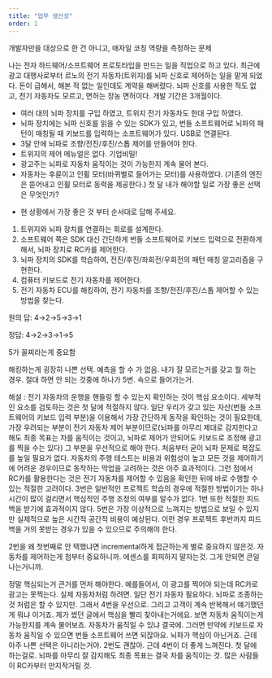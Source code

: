 ```yaml
---
title: "업무 생산성"
order: 1
---
```


개발자만을 대상으로 한 건 아니고, 애자일 코칭 역량을 측정하는 문제

나는 전자 하드웨어/소프트웨어 프로토타입을 만드는 일을 직업으로 하고 있다. 최근에 광고 대행사로부터 르노의 전기 자동차(트위지)를 뇌파 신호로 제어하는 일을 맡게 되었다. 돈이 급해서, 해본 적 없는 일인데도 계약을 해버렸다. 뇌파 신호를 사용한 적도 없고, 전기 자동차도 모르고, 면허는 장농 면허이다. 개발 기간은 3개월이다.
- 여러 대의 뇌파 장치를 구입 하였고, 트위지 전기 자동차도 한대 구입 하였다.
- 뇌파 장치에는 뇌파 신호를 읽을 수 있는 SDK가 있고, 번들 소프트웨어로 뇌파의 패턴이 매칭될 때 키보드를 입력하는 소프트웨어가 있다. USB로 연결된다.
- 3달 안에 뇌파로 조향/전진/후진/스톱 제어를 만들어야 한다.
- 트위지의 제어 메뉴얼은 없다. 기업비밀!
- 광고주는 뇌파로 자동차 움직이는 것이 가능한지 계속 물어 본다.
- 자동차는 후륜이고 인휠 모터(바퀴별로 들어가는 모터)를 사용하였다. (기존의 엔진은 뜯어내고 인휠 모터로 동력을 제공한다.)
첫 달 내가 해야할 일로 가장 좋은 선택은 무엇인가?
* 현 상황에서 가장 좋은 것 부터 순서대로 답해 주세요.
1. 트위지와 뇌파 장치를 연결하는 회로를 설계한다.
2. 소프트웨어 쪽은 SDK 대신 간단하게 번들 소프트웨어로 키보드 입력으로 전환하게 해서, 뇌파 장치로 RC카를 제어한다.
3. 뇌파 장치의 SDK를 학습하여, 전진/후진/좌회전/우회전의 패턴 매칭 알고리즘을 구현한다.
4. 컴퓨터 키보드로 전기 자동차를 제어한다.
5. 전기 자동차 ECU를 해킹하여, 전기 자동차를 조향/전진/후진/스톱 제어할 수 있는 방법을 찾는다.

원의 답:  4→2→5→3→1

정답: 4→2→3→1→5

5가 꼴찌라는게 중요함

해킹하는게 굉장히 나쁜 선택. 예측을 할 수 가 없음. 내가 잘 모르는거를 갖고 뭘 하는 경우. 절대 하면 안 되는 것중에 하나가 5번. 속으로 들어가는거.

해설 : 전기 자동차의 운행을 핸들링 할 수 있는지 확인하는 것이 핵심 요소이다. 세부적인 요소를 검토하는 것은 첫 달에 적절하지 않다. 일단 우리가 갖고 있는 자산(번들 소프트웨어의 키보드 입력 부분)을 이용해서 가장 간단하게 동작을 확인하는 것이 필요한데, 가장 우려되는 부분이 전기 자동차 제어 부분이므로(뇌파를 아무리 제대로 감지한다고 해도 최종 목표는 차를 움직이는 것이고, 뇌파로 제어가 안되어도 키보드로 조정해 광고를 찍을 수는 있다) 그 부분을 우선적으로 해야 한다. 처음부터 굳이 뇌파 문제로 복잡도를 높일 필요가 없다.
자동차의 주행 테스트는 비용과 위험성이 높고 모든 것을 제어하기에 어려운 경우이므로 동작하는 막업을 고려하는 것은 아주 효과적이다. 그런 점에서 RC카를 활용한다는 것은 전기 자동차를 제어할 수 있음을 확인한 뒤에 바로 수행할 수 있는 적절한 고려이다.
3번은 일반적인 프로젝트 학습의 경우에 적절한 방법이기는 하나 시간이 많이 걸리면서 핵심적인 주행 조정의 여부를 알수가 없다. 1번 또한 적절한 피드백을 받기에 효과적이지 않다. 5번은 가장 이상적으로 느껴지는 방법으로 보일 수 있지만 실제적으로 높은 시간적 공간적 비용이 예상된다. 이런 경우 프로젝트 후반까지 피드백을 거의 못받는 경우가 있을 수 있으므로 주의해야 한다.

2번을 왜 첫번째로 안 택했냐면 incremental하게 접근하는게 별로 중요하지 않은것. 자동차를 제어하는게 첨부터 중요하니까. 에센스를 회피하지 말자는것. 그게 안되면 큰일나는거니까.

정말 핵심되는거 큰거를 먼저 해야한다. 예를들어서, 이 광고를 찍어야 되는데 RC카로 광고는 못찍는다. 실제 자동차처럼 하려면. 일단 전기 자동차 필요하다. 뇌파로 조종하는 것 처럼은 할 수 있지만. 그래서 4번을 우선으로. 그리고 고객이 계속 반복해서 얘기했던게 뭐냐 이거죠. 제가 썼던 글에서 핵심을 빨리 찾아내는거에요. 보면 자동차 움직이는게 가능한지를 계속 물어보죠. 자동차가 움직일 수 있냐 결국에. 그러면 만약에 키보드로 자동차 움직일 수 있으면 번들 소프트웨어 쓰면 되잖아요. 뇌파가 핵심이 아닌거죠. 근데 아주 나쁜 선택은 아니라는거야. 2번도 괜찮아. 근데 4번이 더 좋게 느껴진다. 첫 달에 하는걸로. 뇌파를 아무리 잘 감지해도 최종 목표는 결국 차를 움직이는 것. 많은 사람들이 RC카부터 만지작거릴 것. 
